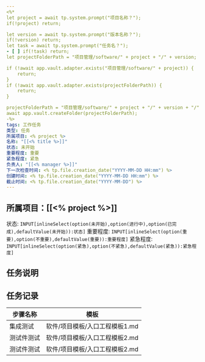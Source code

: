 ```yaml
---
<%*
let project = await tp.system.prompt("项目名称？");
if(!project) return;

let version = await tp.system.prompt("版本名称？");
if(!version) return;
let task = await tp.system.prompt("任务名？");
- [ ] if(!task) return;
let projectFolderPath = "项目管理/software/" + project + "/" + version;

if (!await app.vault.adapter.exists("项目管理/software/" + project)) {
	return;
}
if (!await app.vault.adapter.exists(projectFolderPath)) {
	return;
}

projectFolderPath = "项目管理/software/" + project + "/" + version + "/" + task;
await app.vault.createFolder(projectFolderPath);
-%>
tags: 工作任务
类型: 任务
所属项目: <% project %>
名称: "[[<% title %>]]"
状态: 未开始
重要程度: 重要
紧急程度: 紧急
负责人: "[[<% manager %>]]"
下一次检查时间: <% tp.file.creation_date("YYYY-MM-DD HH:mm") %>
创建时间: <% tp.file.creation_date("YYYY-MM-DD HH:mm") %>
截止时间: <% tp.file.creation_date("YYYY-MM-DD") %>
---
```

## 所属项目：[[<% project %>]]

状态: `INPUT[inlineSelect(option(未开始),option(进行中),option(已完成),defaultValue(未开始)):状态]` 重要程度: `INPUT[inlineSelect(option(重要),option(不重要),defaultValue(重要)):重要程度]` 紧急程度: `INPUT[inlineSelect(option(紧急),option(不紧急),defaultValue(紧急)):紧急程度]`

## 任务说明


## 任务记录


| 步骤名称  | 模板                 |
| ----- | ------------------ |
| 集成测试  | 软件/项目模板/入口工程模板1.md |
| 测试件测试 | 软件/项目模板/入口工程模板2.md |
| 测试件测试 | 软件/项目模板/入口工程模板2.md |
